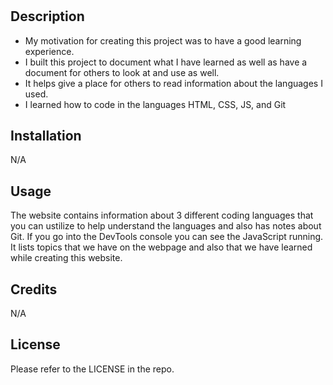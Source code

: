 # <Prework-Study-Guide>

## Description

- My motivation for creating this project was to have a good learning experience.
- I built this project to document what I have learned as well as have a document for others to look at and use as well.
- It helps give a place for others to read information about the languages I used.
- I learned how to code in the languages HTML, CSS, JS, and Git

## Installation

N/A

## Usage

The website contains information about 3 different coding languages that you can ustilize to help understand the languages and also has notes about Git. If you go into the DevTools console you can see the JavaScript running. It lists topics that we have on the webpage and also that we have learned while creating this website.

## Credits

N/A

## License

Please refer to the LICENSE in the repo.
